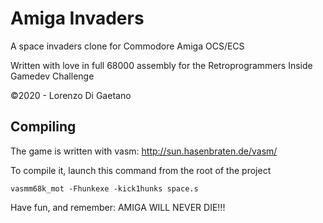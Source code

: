 # Amiga Invaders

A space invaders clone for Commodore Amiga OCS/ECS

Written with love in full 68000 assembly for the Retroprogrammers Inside Gamedev Challenge

©2020 - Lorenzo Di Gaetano

## Compiling

The game is written with vasm: http://sun.hasenbraten.de/vasm/

To compile it, launch this command from the root of the project

`vasmm68k_mot -Fhunkexe -kick1hunks space.s`

Have fun, and remember: AMIGA WILL NEVER DIE!!!

